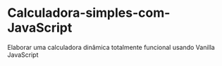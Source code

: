 # Calculadora-simples-com-JavaScript
Elaborar uma calculadora dinâmica totalmente funcional usando Vanilla JavaScript
